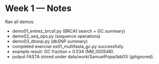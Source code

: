 # Week 1 — Notes

Ran all demos:
  - demo01_entrez_brca1.py (BRCA1 search + GC summary)
  - demo02_seq_ops.py (sequence operations)
  - demo03_dbsnp.py (dbSNP summary)
- completed exercise ex01_multifasta_gc.py successfully.
- example result: GC fraction ≈ 0.534 (NM_000546).
- putput FASTA stored under data/work/SamuelPopa/lab01/ (gitignored).
